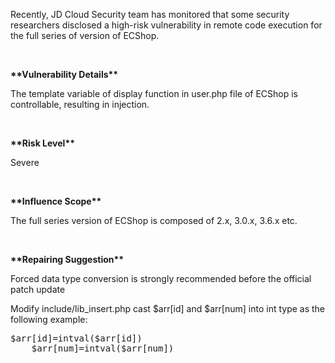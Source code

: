 <p>Recently, JD Cloud Security team has monitored that some security researchers disclosed a high-risk vulnerability in remote code execution for the full series of version of ECShop. </p>
<p><br/></p>
<p><strong>**Vulnerability Details**</strong></p>
<p>The template variable of display function in user.php file of ECShop is controllable, resulting in injection. </p>
<p><br/></p>
<p><strong>**Risk Level**</strong></p>
<p>Severe</p>
<p><br/></p>
<p><strong>**Influence Scope**</strong></p>
<p>The full series version of ECShop is composed of 2.x, 3.0.x, 3.6.x etc. </p>
<p><br/></p>
<p><strong>**Repairing Suggestion**</strong></p>
<p>Forced data type conversion is strongly recommended before the official patch update</p>
<p>Modify include/lib_insert.php cast $arr[id] and $arr[num] into int type as the following example: </p>
<pre class="brush:xml;toolbar:false">$arr[id]=intval($arr[id])
&nbsp;&nbsp;&nbsp;&nbsp;$arr[num]=intval($arr[num])</pre><p><br/></p>
